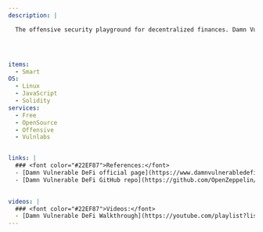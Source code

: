 ```yaml
---
description: |

  The offensive security playground for decentralized finances. Damn Vulnerable DeFi is the wargame to learn offensive security of DeFi smart contracts. Throughout numerous challenges you will build the skills to become a bug hunter or security auditor in the space. A set of challenges to hack implementations of DeFi in Ethereum. Featuring flash loans, oracles, governance, NFTs, lending pools, and more!




items:
  - Smart
OS:
  - Linux
  - JavaScript
  - Solidity
services:
  - Free
  - OpenSource
  - Offensive
  - Vulnlabs


links: |
  ### <font color="#22EF87">References:</font>
  - [Damn Vulnerable DeFi official page](https://www.damnvulnerabledefi.xyz/)
  - [Damn Vulnerable DeFi GitHub repo](https://github.com/OpenZeppelin/damn-vulnerable-defi)

  
videos: |
  ### <font color="#22EF87">Videos:</font>
  - [Damn Vulnerable DeFi Walkthrough](https://youtube.com/playlist?list=PLwHGiYB583YuDoAjKPDfYMKOmuFIGJCnW)
---
```


